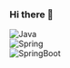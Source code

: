 ### Hi there 👋



![Java](https://img.shields.io/badge/Java8-EF2A00?style=for-the-badge&logo=java&logoColor=white&labelColor=101010)<br/>
![Spring](https://img.shields.io/badge/Spring-53E617?style=for-the-badge&logo=spring&logoColor=white&labelColor=101010)<br/>
![SpringBoot](https://img.shields.io/badge/SpringBoot-5FA743?style=for-the-badge&logo=springboot&logoColor=white&labelColor=101010)<br/>
